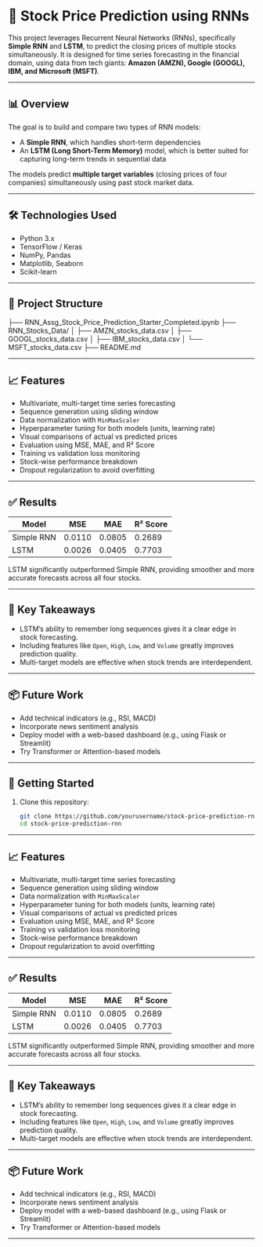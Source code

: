 # 🧠 Stock Price Prediction using RNNs

This project leverages Recurrent Neural Networks (RNNs), specifically **Simple RNN** and **LSTM**, to predict the closing prices of multiple stocks simultaneously. It is designed for time series forecasting in the financial domain, using data from tech giants: **Amazon (AMZN), Google (GOOGL), IBM, and Microsoft (MSFT)**.

---

## 📊 Overview

The goal is to build and compare two types of RNN models:
- A **Simple RNN**, which handles short-term dependencies
- An **LSTM (Long Short-Term Memory)** model, which is better suited for capturing long-term trends in sequential data

The models predict **multiple target variables** (closing prices of four companies) simultaneously using past stock market data.

---

## 🛠️ Technologies Used

- Python 3.x
- TensorFlow / Keras
- NumPy, Pandas
- Matplotlib, Seaborn
- Scikit-learn

---

## 📁 Project Structure

├── RNN_Assg_Stock_Price_Prediction_Starter_Completed.ipynb
├── RNN_Stocks_Data/
│ ├── AMZN_stocks_data.csv
│ ├── GOOGL_stocks_data.csv
│ ├── IBM_stocks_data.csv
│ └── MSFT_stocks_data.csv
├── README.md



---

## 📈 Features

- Multivariate, multi-target time series forecasting
- Sequence generation using sliding window
- Data normalization with `MinMaxScaler`
- Hyperparameter tuning for both models (units, learning rate)
- Visual comparisons of actual vs predicted prices
- Evaluation using MSE, MAE, and R² Score
- Training vs validation loss monitoring
- Stock-wise performance breakdown
- Dropout regularization to avoid overfitting

---

## ✅ Results

| Model        | MSE     | MAE     | R² Score |
|--------------|---------|---------|----------|
| Simple RNN   | 0.0110  | 0.0805  | 0.2689   |
| LSTM         | 0.0026  | 0.0405  | 0.7703   |

LSTM significantly outperformed Simple RNN, providing smoother and more accurate forecasts across all four stocks.

---

## 📌 Key Takeaways

- LSTM’s ability to remember long sequences gives it a clear edge in stock forecasting.
- Including features like `Open`, `High`, `Low`, and `Volume` greatly improves prediction quality.
- Multi-target models are effective when stock trends are interdependent.

---

## 📦 Future Work

- Add technical indicators (e.g., RSI, MACD)
- Incorporate news sentiment analysis
- Deploy model with a web-based dashboard (e.g., using Flask or Streamlit)
- Try Transformer or Attention-based models

---

## 🚀 Getting Started

1. Clone this repository:
   ```bash
   git clone https://github.com/yourusername/stock-price-prediction-rnn.git
   cd stock-price-prediction-rnn

---

## 📈 Features

- Multivariate, multi-target time series forecasting
- Sequence generation using sliding window
- Data normalization with `MinMaxScaler`
- Hyperparameter tuning for both models (units, learning rate)
- Visual comparisons of actual vs predicted prices
- Evaluation using MSE, MAE, and R² Score
- Training vs validation loss monitoring
- Stock-wise performance breakdown
- Dropout regularization to avoid overfitting

---

## ✅ Results

| Model        | MSE     | MAE     | R² Score |
|--------------|---------|---------|----------|
| Simple RNN   | 0.0110  | 0.0805  | 0.2689   |
| LSTM         | 0.0026  | 0.0405  | 0.7703   |

LSTM significantly outperformed Simple RNN, providing smoother and more accurate forecasts across all four stocks.

---

## 📌 Key Takeaways

- LSTM’s ability to remember long sequences gives it a clear edge in stock forecasting.
- Including features like `Open`, `High`, `Low`, and `Volume` greatly improves prediction quality.
- Multi-target models are effective when stock trends are interdependent.

---

## 📦 Future Work

- Add technical indicators (e.g., RSI, MACD)
- Incorporate news sentiment analysis
- Deploy model with a web-based dashboard (e.g., using Flask or Streamlit)
- Try Transformer or Attention-based models

---
